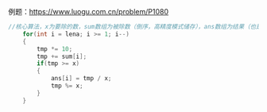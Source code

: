 例题：https://www.luogu.com.cn/problem/P1080

```c++
//核心算法，x为要除的数，sum数组为被除数（倒序，高精度模式储存），ans数组为结果（也是倒序）
    for(int i = lena; i >= 1; i--)
    {
        tmp *= 10;
        tmp += sum[i];
        if(tmp >= x)
        {
            ans[i] = tmp / x;
            tmp %= x;
        }
    }
```

